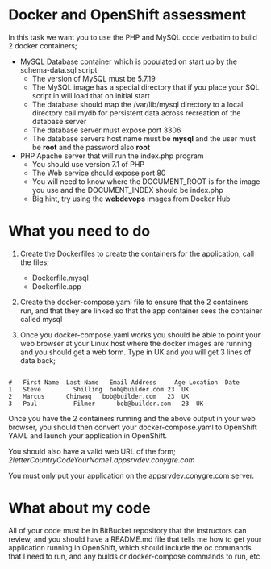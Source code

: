 # Docker and OpenShift assessment

In this task we want you to use the PHP and MySQL code verbatim to build 2 docker containers;

* MySQL Database container which is populated on start up by the schema-data.sql script
  * The version of MySQL must be 5.7.19
  * The MySQL image has a special directory that if you place your SQL script in will load that on initial start
  * The database should map the /var/lib/mysql directory to a local directory call mydb for persistent data across recreation of the database server
  * The database server must expose port 3306
  * The database servers host name must be **mysql** and the user must be **root** and the password also **root**
* PHP Apache server that will run the index.php program
  * You should use version 7.1 of PHP
  * The Web service should expose port 80
  * You will need to know where the DOCUMENT_ROOT is for the image you use and the DOCUMENT_INDEX should be index.php
  * Big hint, try using the **webdevops** images from Docker Hub

# What you need to do

1. Create the Dockerfiles to create the containers for the application, call the files;

   * Dockerfile.mysql
   * Dockerfile.app
2. Create the docker-compose.yaml file to ensure that the 2 containers run, and that they are linked so that the app container sees the container called mysql

3. Once you docker-compose.yaml works you should be able to point your web browser at your Linux host where the docker images are running and you should get a web form.  Type in UK and you will get 3 lines of data back;
```

#	First Name	Last Name	Email Address	  Age Location	Date
1	Steve	      Shilling	bob@builder.com	23	UK
2	Marcus	    Chinwag	  bob@builder.com	23	UK
3	Paul	      Filmer	  bob@builder.com	23	UK
```

Once you have the 2 containers running and the above output in your web browser, you should then convert your docker-compose.yaml to OpenShift YAML and launch your application in OpenShift.

You should also have a valid web URL of the form;
*2letterCountryCodeYourName1.appsrvdev.conygre.com*

You must only put your application on the appsrvdev.conygre.com server.

# What about my code

All of your code must be in BitBucket repository that the instructors can review, and you should have a README.md file that tells me how to get your application running in OpenShift, which should include the oc commands that I need to run, and any builds or docker-compose commands to run, etc.
